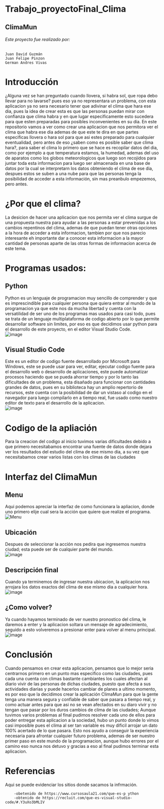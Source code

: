 # Trabajo_proyectoFinal_Clima
## ClimaMun 
###### Este proyecto fue realizado por:
    Juan David Guzmán
    Juan Felipe Pinzon
    German Andres Vivas
# Introducción 
¿Alguna vez se han preguntado cuando llovera, si habra sol, que ropa debo llevar para no lavarse?
pues eso ya no representara un problema, con esta aplicacion ya no sera necesario tener que adivinar el clima que hara ese dia, pues la idea de crear esta es que las personas puedan mirar con confianza que clima habra y  en que lugar especificamente esto sucedera para que esten preparadas para posibles inconvenientes en su dia.
En este repositorio vamos a ver como crear una aplicacion que nos permitora ver el clima que habra ese dia ademas de que este te dira en que partes especificas llovera o hara sol para que asi estes preparado para cualquier eventualidad, pero antes de eso ¿saben como es posible saber que clima hara?, para saber el clima lo primero que se hace es recopilar datos del dia, como por ejemplo a que temperatura estamos, la humedad, ademas del uso de aparatos como los globos meteorologicos que luego son recojidos para juntar toda esta informacion para luego ser almacenada en una base de datos por la cual se interpretarn los datos obteniendo  el clima de ese dia, despues estos se suben a una nube para que las personas tenga la posibilidad de acceder a esta información, sin mas preanbulo empezemos, pero antes.
# ¿Por que el clima?
La desicion de hacer una aplicacion que nos permita ver el clima surgue de una propuesta nuestra para ayudar a las personas a estar prevenidas a los cambios repentinos del clima, ademas de que puedan tener otras opciones a la hora de acceder a esta informacion, tambien por que nos parecio interesante eh importante dar a conocer esta informacion a la mayor cantidad de personas aparte de las otras formas de informacion acerca de este tema.
# Programas usados:
## Python
Python es un lenguaje de programacion muy sencillo de comprender y que es imprescindible para cualquier persona que quiera entrar al mundo de la programacion ya que este nos da mucha libertad y cuenta con la versatilidad de ser uno de los programas mas usados para casi todo, pues se trata de un lenguaje multiplataforma de codigo abierto por lo que permite desarrollar software sin limites, por eso es que decidimos usar python para el desarrollo de este proyecto, en el editor Visual Studio Code.
<br>
            ![image](https://user-images.githubusercontent.com/114431122/202952308-50626989-c770-4965-be67-bfcaa7dc8d7a.png)
<br>

## Visual Studio Code
Este es un editor de codigo fuente desarrollado por Microsoft para Windows, este se puede usar para ver, editar, ejecutar codigo fuente para el desarrollo web o desarrollo de aplicaciones, este puede automatizar procesos haciendo que se pueda ahorrar tiempo y por lo tanto las dificultades de un problema, esta disañado para funcionar con cantidades grandes de datos, pues en su biblioteca hay un amplio repertorio de recursos, este cuenta con la posibilidad de dar un vistaso al codigo en el navegador para luego compilarlo en a tiempo real, fue usado como nuestro editor de texto para el desarrollo de la aplicacion.
<br>
        ![image](https://user-images.githubusercontent.com/114431122/202954536-eacb993d-9118-4b77-b628-e698869e3434.png)
<br>
# Codigo de la apliación
Para la creacion del codigo al inicio tuvimos varias dificultades debido a que primero necesitabamos encontrar una fuente de datos donde dejara ver los resultados del estudio del clima de ese mismo dia, a su vez que necesitabamos crear varios listas con los climas de las ciudades 
# Interfaz del ClimaMun
## Menu
Aqui podemos apreciar la interfaz de como funcionara la apliacion, donde uno primero elije cual sera la acción que quiere que realize el programa.
<br>
        ![Menu](https://user-images.githubusercontent.com/114431122/203177519-54a730f1-161c-4907-8a8e-01f4282081ad.png)
<br>
## Ubicación
Despues de seleccionar la acción nos pedira que ingresemos nuestra ciudad; esta puede ser de cualquier parte del mundo.
<br>
        ![image](https://user-images.githubusercontent.com/114431122/203178772-c4495d36-d207-4513-94f6-46b3a1980dbf.png)
<br>
## Descripción final
Cuando ya terminemos de ingresar nuestra ubicacion, la aplicacion nos arrojara los datos exactos del clima de ese mismo dia a cualquier hora.
<br>
        ![image](https://user-images.githubusercontent.com/114431122/203179061-e4583c21-a8bd-4da7-81e1-51485a161fe4.png)
<br>
## ¿Como volver?
Ya cuando hayamos terminado de ver nuestro pronostico del clima, le daremos a enter y la aplicacion soltara un mensaje de agradecimiento, seguido a esto volveremos a presionar enter para volver al menu principal.
<br>
        ![image](https://user-images.githubusercontent.com/114431122/203179258-0fe87115-ab4c-4674-ad21-0de0a16bbdaa.png)
<br>
# Conclusión
Cuando pensamos en crear esta aplicacion, pensamos que lo mejor seria centrarnos primero en un punto mas especifico como las ciudades, pues cada una cuenta con climas bastante cambiantes los cuales afectan al diario vivir de las personas de dichas ciudades, puesto que afecta a sus actividades diarias y puede hacerlos cambiar de planes a ultimo momento, es por eso que la decidimos crear la aplicación ClimaMun para que la gente tenga una manera segura y confiable de saber que pasara a tiempo real, y como actuar antes para que asi no se vean afectados en su diaro vivir y no tengan que pasar por los duros cambios de clima de las ciudades; Aunque tuvimos varios problemas al final pudimos resolver cada uno de ellos para poder entregar esta aplicacion a la sociedad, hubo un punto donde lo vimos casi imposible pues el clima al ser tan variable es muy dificil arrojar un dato 100% acertado de lo que pasara.
Esto nos ayudo a conseguir la experiencia necesaria para afrontar cualquier futuro problema, ademas de ser nuestro primer paso en este mundo de la programacion, aunque hubo errores por el camino eso nunca nos detuvo y gracias a eso al final pudimos terminar esta aplicacion.

# Referencias
Aqui se puede evidenciar los sitios donde sacamos la infrmación.

        -obetenido de https://www.cursosaula21.com/que-es-p ython
        -obtenido de https://recluit.com/que-es-visual-studio-code/#.Y3uXo3bMLIV


        

